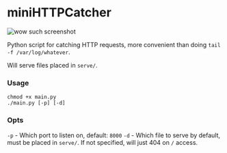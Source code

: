 # miniHTTPCatcher

![wow such screenshot](http://i.imgur.com/XvDIt3U.png)

Python script for catching HTTP requests, more convenient than doing `tail -f /var/log/whatever`.

Will serve files placed in `serve/`.

### Usage

```shell
chmod +x main.py
./main.py [-p] [-d]
```

### Opts

`-p` - Which port to listen on, default: `8000`
`-d` - Which file to serve by default, must be placed in `serve/`. If not specified, will just 404 on `/` access.
